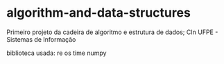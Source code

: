 # algorithm-and-data-structures

Primeiro projeto da cadeira de algoritmo e estrutura de dados; CIn UFPE - Sistemas de Informação

biblioteca usada:
  re
  os
  time
  numpy
